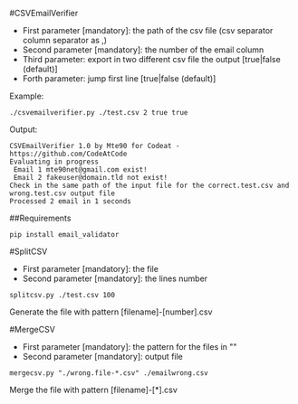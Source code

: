 #CSVEmailVerifier

* First parameter [mandatory]: the path of the csv file (csv separator column separator as ,)
* Second parameter [mandatory]: the number of the email column
* Third parameter: export in two different csv file the output [true|false (default)]
* Forth parameter: jump first line [true|false (default)]

Example: 

```
./csvemailverifier.py ./test.csv 2 true true
```

Output:
```
CSVEmailVerifier 1.0 by Mte90 for Codeat - https://github.com/CodeAtCode
Evaluating in progress
 Email 1 mte90net@gmail.com exist!
 Email 2 fakeuser@domain.tld not exist!
Check in the same path of the input file for the correct.test.csv and wrong.test.csv output file
Processed 2 email in 1 seconds
```

##Requirements

```
pip install email_validator 
```

#SplitCSV

* First parameter [mandatory]: the file
* Second parameter [mandatory]: the lines number

```
splitcsv.py ./test.csv 100
```

Generate the file with pattern [filename]-[number].csv

#MergeCSV

* First parameter [mandatory]: the pattern for the files in ""
* Second parameter [mandatory]: output file

```
mergecsv.py "./wrong.file-*.csv" ./emailwrong.csv
```

Merge the file with pattern [filename]-[*].csv
